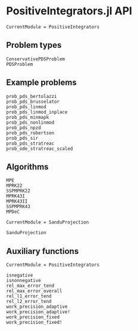 # PositiveIntegrators.jl API

```@meta
CurrentModule = PositiveIntegrators
```

## Problem types

```@docs
ConservativePDSProblem
PDSProblem
```

## Example problems

```@docs
prob_pds_bertolazzi
prob_pds_brusselator
prob_pds_linmod
prob_pds_linmod_inplace
prob_pds_minmapk
prob_pds_nonlinmod
prob_pds_npzd
prob_pds_robertson
prob_pds_sir
prob_pds_stratreac
prob_ode_stratreac_scaled
```

## Algorithms

```@docs
MPE
MPRK22
SSPMPRK22
MPRK43I
MPRK43II
SSPMPRK43
MPDeC
```

```@meta
CurrentModule = SanduProjection
```

```@docs
SanduProjection
```

## Auxiliary functions

```@meta
CurrentModule = PositiveIntegrators
```

```@docs
isnegative
isnonnegative
rel_max_error_tend
rel_max_error_overall
rel_l1_error_tend
rel_l2_error_tend
work_precision_adaptive
work_precision_adaptive!
work_precision_fixed
work_precision_fixed!
```
